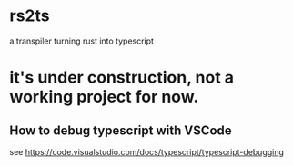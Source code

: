 # rs2ts
a transpiler turning rust into typescript

# it's under construction, not a working project for now.

## How to debug typescript with VSCode
see https://code.visualstudio.com/docs/typescript/typescript-debugging

